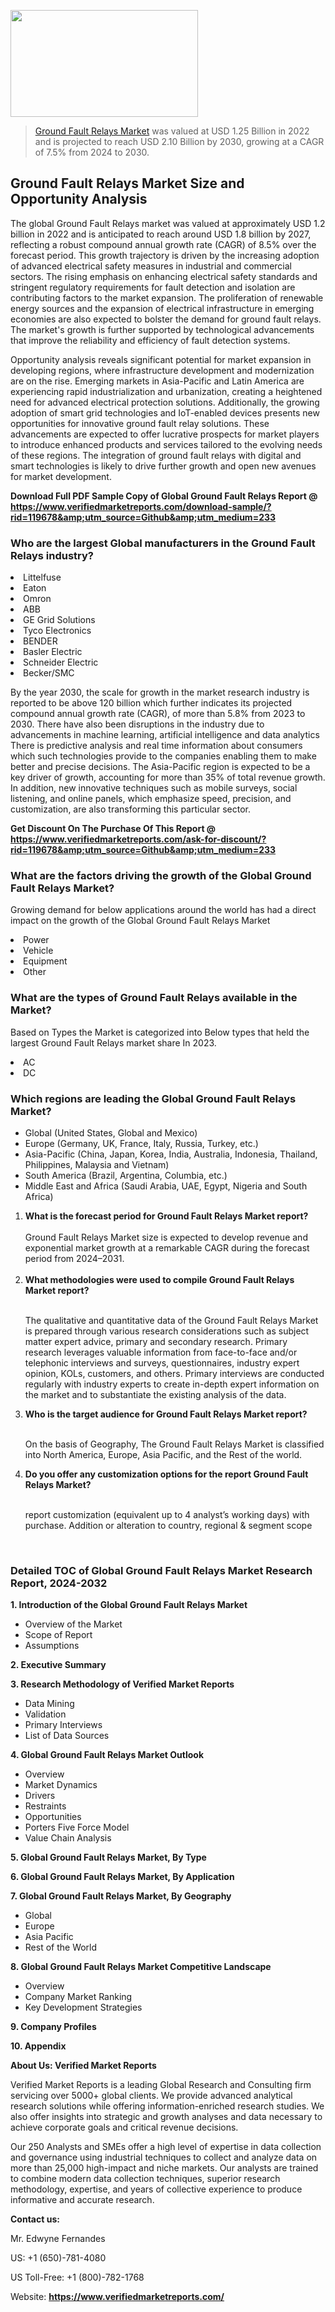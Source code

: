 
<img src="https://ffe5etoiles.com/wp-content/uploads/2024/12/MST1-300x171.png" alt="" width="300" height="171" class="alignnone size-medium wp-image-20088" /><blockquote><p><p><a href="https://www.verifiedmarketreports.com/download-sample/?rid=119678&utm_source=Github&utm_medium=233" target="_blank">Ground Fault Relays Market</a> was valued at USD 1.25 Billion in 2022 and is projected to reach USD 2.10 Billion by 2030, growing at a CAGR of 7.5% from 2024 to 2030.</p></blockquote><p><h2>Ground Fault Relays Market Size and Opportunity Analysis</h2><p>The global Ground Fault Relays market was valued at approximately USD 1.2 billion in 2022 and is anticipated to reach around USD 1.8 billion by 2027, reflecting a robust compound annual growth rate (CAGR) of 8.5% over the forecast period. This growth trajectory is driven by the increasing adoption of advanced electrical safety measures in industrial and commercial sectors. The rising emphasis on enhancing electrical safety standards and stringent regulatory requirements for fault detection and isolation are contributing factors to the market expansion. The proliferation of renewable energy sources and the expansion of electrical infrastructure in emerging economies are also expected to bolster the demand for ground fault relays. The market's growth is further supported by technological advancements that improve the reliability and efficiency of fault detection systems.</p><p>Opportunity analysis reveals significant potential for market expansion in developing regions, where infrastructure development and modernization are on the rise. Emerging markets in Asia-Pacific and Latin America are experiencing rapid industrialization and urbanization, creating a heightened need for advanced electrical protection solutions. Additionally, the growing adoption of smart grid technologies and IoT-enabled devices presents new opportunities for innovative ground fault relay solutions. These advancements are expected to offer lucrative prospects for market players to introduce enhanced products and services tailored to the evolving needs of these regions. The integration of ground fault relays with digital and smart technologies is likely to drive further growth and open new avenues for market development.</p></p><p class=""><strong>Download Full PDF Sample Copy of Global Ground Fault Relays Report @ <a href="https://www.verifiedmarketreports.com/download-sample/?rid=119678&amp;utm_source=Github&amp;utm_medium=233" target="_blank">https://www.verifiedmarketreports.com/download-sample/?rid=119678&amp;utm_source=Github&amp;utm_medium=233</a></strong></p><h3 id="" class="">Who are the largest Global manufacturers in the Ground Fault Relays industry?</h3><p><li>Littelfuse</li><li> Eaton</li><li> Omron</li><li> ABB</li><li> GE Grid Solutions</li><li> Tyco Electronics</li><li> BENDER</li><li> Basler Electric</li><li> Schneider Electric</li><li> Becker/SMC</li></p><div class=""><div class="" dir="" data-message-author-role="" data-message-id="" data-message-model-slug=""><div class=""><div class=""><div class=""><div class="" dir="" data-message-author-role="" data-message-id="" data-message-model-slug=""><div class=""><div class=""><p>By the year 2030, the scale for growth in the market research industry is reported to be above 120 billion which further indicates its projected compound annual growth rate (CAGR), of more than 5.8% from 2023 to 2030. There have also been disruptions in the industry due to advancements in machine learning, artificial intelligence and data analytics There is predictive analysis and real time information about consumers which such technologies provide to the companies enabling them to make better and precise decisions. The Asia-Pacific region is expected to be a key driver of growth, accounting for more than 35% of total revenue growth. In addition, new innovative techniques such as mobile surveys, social listening, and online panels, which emphasize speed, precision, and customization, are also transforming this particular sector.</p><p><strong>Get Discount On The Purchase Of This Report @&nbsp; <a href="https://www.verifiedmarketreports.com/ask-for-discount/?rid=119678&amp;utm_source=Github&amp;utm_medium=233" target="_blank">https://www.verifiedmarketreports.com/ask-for-discount/?rid=119678&amp;utm_source=Github&amp;utm_medium=233</a></strong></p></div></div></div></div></div></div></div></div><h3 id="" class="">What are the factors driving the growth of the Global Ground Fault Relays Market?</h3><p id="" class="">Growing demand for below applications around the world has had a direct impact on the growth of the Global Ground Fault Relays Market</p><p id="" class=""><li>Power</li><li> Vehicle</li><li> Equipment</li><li> Other</li></p><h3 id="" class="">What are the types of Ground Fault Relays available in the Market?</h3><p id="" class="">Based on Types the Market is categorized into Below types that held the largest Ground Fault Relays market share In 2023.</p><p id="" class=""><li>AC</li><li> DC</li></p><h3 id="" class="">Which regions are leading the Global Ground Fault Relays Market?</h3><ul><li>Global (United States, Global and Mexico)</li><li>Europe (Germany, UK, France, Italy, Russia, Turkey, etc.)</li><li>Asia-Pacific (China, Japan, Korea, India, Australia, Indonesia, Thailand, Philippines, Malaysia and Vietnam)</li><li>South America (Brazil, Argentina, Columbia, etc.)</li><li>Middle East and Africa (Saudi Arabia, UAE, Egypt, Nigeria and South Africa)</li></ul><p><ol><li><strong>What is the forecast period for Ground Fault Relays Market report?<br /></strong><br /><span data-sheets-root="1" data-sheets-value="{&quot;1&quot;:2,&quot;2&quot;:&quot;XXXX size is expected to develop revenue and exponential market growth at a remarkable CAGR during the forecast period from 2024&ndash;2030.&quot;}" data-sheets-userformat="{&quot;2&quot;:12674,&quot;4&quot;:{&quot;1&quot;:2,&quot;2&quot;:16776960},&quot;10&quot;:2,&quot;11&quot;:0,&quot;15&quot;:&quot;Arial&quot;,&quot;16&quot;:12}">Ground Fault Relays Market size is expected to develop revenue and exponential market growth at a remarkable CAGR during the forecast period from 2024&ndash;2031.</span><br /><br /></li><li><strong>What methodologies were used to compile Ground Fault Relays Market report?<br /><br /></strong><p>The qualitative and quantitative data of the&nbsp;Ground Fault Relays Market is prepared through various research considerations such as subject matter expert advice, primary and secondary research. Primary research leverages valuable information from face-to-face and/or telephonic interviews and surveys, questionnaires, industry expert opinion, KOLs, customers, and others. Primary interviews are conducted regularly with industry experts to create in-depth expert information on the market and to substantiate the existing analysis of the data.&nbsp;</p></li><li><strong>Who is the target audience for Ground Fault Relays Market report?<br /><br /></strong><p>On the basis of Geography, The&nbsp;Ground Fault Relays Market is classified into North America, Europe, Asia Pacific, and the Rest of the world.</p></li><li><strong>Do you offer any customization options for the report Ground Fault Relays Market?<br /><br /></strong><p>report customization (equivalent up to 4 analyst&rsquo;s working days) with purchase. Addition or alteration to country, regional &amp; segment scope</p><p>&nbsp;</p></li></ol></p><h3 id="" class="">Detailed TOC of Global Ground Fault Relays Market Research Report, 2024-2032</h3><p id="" class=""><strong>1. Introduction of the Global Ground Fault Relays Market</strong></p><ul><li>Overview of the Market</li><li>Scope of Report</li><li>Assumptions</li></ul><p id="" class=""><strong>2. Executive Summary</strong></p><p id="" class=""><strong>3. Research Methodology of&nbsp;Verified Market Reports</strong></p><ul><li>Data Mining</li><li>Validation</li><li>Primary Interviews</li><li>List of Data Sources</li></ul><p id="" class=""><strong>4. Global Ground Fault Relays Market Outlook</strong></p><ul><li>Overview</li><li>Market Dynamics</li><li>Drivers</li><li>Restraints</li><li>Opportunities</li><li>Porters Five Force Model</li><li>Value Chain Analysis</li></ul><p id="" class=""><strong>5. Global Ground Fault Relays Market, By&nbsp;Type</strong></p><p id="" class=""><strong>6. Global Ground Fault Relays Market, By Application</strong></p><p id="" class=""><strong>7. Global Ground Fault Relays Market, By Geography</strong></p><ul><li>Global</li><li>Europe</li><li>Asia Pacific</li><li>Rest of the World</li></ul><p id="" class=""><strong>8. Global Ground Fault Relays Market Competitive Landscape</strong></p><ul><li>Overview</li><li>Company Market Ranking</li><li>Key Development Strategies</li></ul><p id="" class=""><strong>9. Company Profiles</strong></p><p id="" class=""><strong>10. Appendix</strong></p><p id="" class=""><strong>About Us: Verified Market Reports</strong></p><p id="" class="">Verified Market Reports is a leading Global Research and Consulting firm servicing over 5000+ global clients. We provide advanced analytical research solutions while offering information-enriched research studies. We also offer insights into strategic and growth analyses and data necessary to achieve corporate goals and critical revenue decisions.</p><p id="" class="">Our 250 Analysts and SMEs offer a high level of expertise in data collection and governance using industrial techniques to collect and analyze data on more than 25,000 high-impact and niche markets. Our analysts are trained to combine modern data collection techniques, superior research methodology, expertise, and years of collective experience to produce informative and accurate research.</p><p id="" class=""><strong>Contact us:</strong></p><p id="" class="">Mr. Edwyne Fernandes</p><p id="" class="">US: +1 (650)-781-4080</p><p id="" class="">US Toll-Free: +1 (800)-782-1768</p><p id="" class="">Website: <a target="" data-test-app-aware-link=""><strong>https://www.verifiedmarketreports.com/</strong></a></p>
